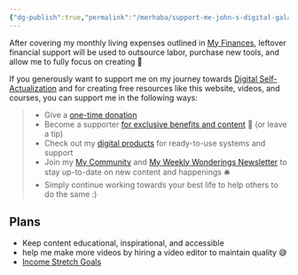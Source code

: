 ```yaml
---
{"dg-publish":true,"permalink":"/merhaba/support-me-john-s-digital-galaxy/","tags":["gardenEntry"]}
---
```



After covering my monthly living expenses outlined in [My Finances](https://notes.johnmavrick.com/My+Areas/My+Finances), leftover financial support will be used to outsource labor, purchase new tools, and allow me to fully focus on creating 🥳

If you generously want to support me on my journey towards [Digital Self-Actualization](https://notes.johnmavrick.com/My+Resources/Digital+Self-Actualization) and for creating free resources like this website, videos, and courses, you can support me in the following ways:

> -   Give a [one-time donation](https://ko-fi.com/johnmavrick)
> -   Become a supporter [for exclusive benefits and content](https://notes.johnmavrick.com/My+Areas/My+Membership) 🤝 (or leave a tip)
> -   Check out my [digital products](https://notes.johnmavrick.com/My+Areas/My+Personal+Brand#Products) for ready-to-use systems and support
> -   Join my [My Community](https://notes.johnmavrick.com/My+Areas/My+Community) and [My Weekly Wonderings Newsletter](https://notes.johnmavrick.com/My+Areas/My+Weekly+Wonderings+Newsletter) to stay up-to-date on new content and happenings 🛎️
> -   Simply continue working towards your best life to help others to do the same :)

## Plans

-   Keep content educational, inspirational, and accessible
-   help me make more videos by hiring a video editor to maintain quality 😅
-   [Income Stretch Goals](https://notes.johnmavrick.com/Income+Stretch+Goals)